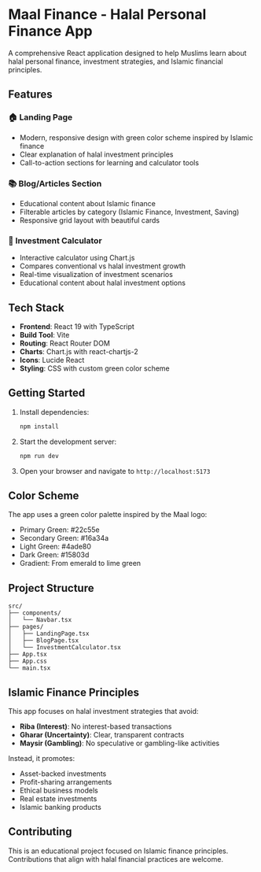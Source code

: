 # Maal Finance - Halal Personal Finance App

A comprehensive React application designed to help Muslims learn about halal personal finance, investment strategies, and Islamic financial principles.

## Features

### 🏠 Landing Page
- Modern, responsive design with green color scheme inspired by Islamic finance
- Clear explanation of halal investment principles
- Call-to-action sections for learning and calculator tools

### 📚 Blog/Articles Section
- Educational content about Islamic finance
- Filterable articles by category (Islamic Finance, Investment, Saving)
- Responsive grid layout with beautiful cards

### 🧮 Investment Calculator
- Interactive calculator using Chart.js
- Compares conventional vs halal investment growth
- Real-time visualization of investment scenarios
- Educational content about halal investment options

## Tech Stack

- **Frontend**: React 19 with TypeScript
- **Build Tool**: Vite
- **Routing**: React Router DOM
- **Charts**: Chart.js with react-chartjs-2
- **Icons**: Lucide React
- **Styling**: CSS with custom green color scheme

## Getting Started

1. Install dependencies:
   ```bash
   npm install
   ```

2. Start the development server:
   ```bash
   npm run dev
   ```

3. Open your browser and navigate to `http://localhost:5173`

## Color Scheme

The app uses a green color palette inspired by the Maal logo:
- Primary Green: #22c55e
- Secondary Green: #16a34a
- Light Green: #4ade80
- Dark Green: #15803d
- Gradient: From emerald to lime green

## Project Structure

```
src/
├── components/
│   └── Navbar.tsx
├── pages/
│   ├── LandingPage.tsx
│   ├── BlogPage.tsx
│   └── InvestmentCalculator.tsx
├── App.tsx
├── App.css
└── main.tsx
```

## Islamic Finance Principles

This app focuses on halal investment strategies that avoid:
- **Riba (Interest)**: No interest-based transactions
- **Gharar (Uncertainty)**: Clear, transparent contracts
- **Maysir (Gambling)**: No speculative or gambling-like activities

Instead, it promotes:
- Asset-backed investments
- Profit-sharing arrangements
- Ethical business models
- Real estate investments
- Islamic banking products

## Contributing

This is an educational project focused on Islamic finance principles. Contributions that align with halal financial practices are welcome.
